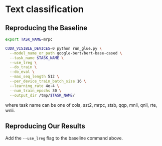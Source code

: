 # Text classification 
## Reproducing the Baseline

```bash
export TASK_NAME=mrpc

CUDA_VISIBLE_DEVICES=0 python run_glue.py \
  --model_name_or_path google-bert/bert-base-cased \
  --task_name $TASK_NAME \
  --use_lreg \
  --do_train \
  --do_eval \
  --max_seq_length 512 \
  --per_device_train_batch_size 16 \
  --learning_rate 4e-4 \
  --num_train_epochs 30 \
  --output_dir /tmp/$TASK_NAME/
```

where task name can be one of cola, sst2, mrpc, stsb, qqp, mnli, qnli, rte, wnli.

## Reproducing Our Results
Add the `--use_lreg` flag to the baseline command above.
